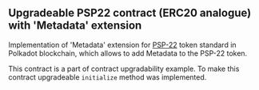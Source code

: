 ## Upgradeable PSP22 contract (ERC20 analogue) with 'Metadata' extension

Implementation of 'Metadata' extension for [PSP-22](https://github.com/w3f/PSPs/blob/master/PSPs/psp-22.md) token standard in Polkadot blockchain, which allows to add Metadata to the PSP-22 token.

This contract is a part of contract upgradability example. To make this contract upgradeable `initialize` method was implemented.
